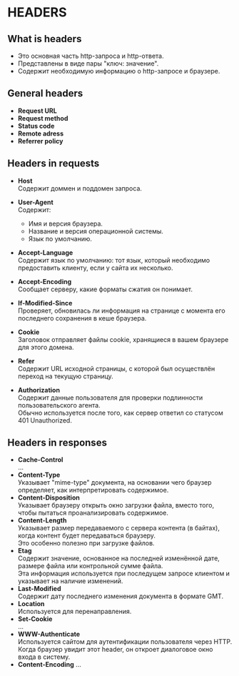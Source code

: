# HEADERS

## What is headers
- Это основная часть http-запроса и http-ответа.
- Представлены в виде пары "ключ: значение".
- Содержит необходимую информацию о http-запросе и браузере.

## General headers
- __Request URL__
- __Request method__
- __Status code__
- __Remote adress__
- __Referrer policy__

## Headers in requests
- __Host__  
Содержит доммен и поддомен запроса.

- __User-Agent__  
Содержит:
  - Имя и версия браузера.
  - Название и версия операционной системы.
  - Язык по умолчанию.

- __Accept-Language__  
Содержит язык по умолчанию: тот язык, который необходимо предоставить клиенту, если у сайта их несколько.

- __Accept-Encoding__  
Сообщает серверу, какие форматы сжатия он понимает.

- __If-Modified-Since__  
Проверяет, обновилась ли информация на странице с момента его последнего сохранения в кеше браузера.

- __Cookie__  
Заголовок отправляет файлы cookie, хранящиеся в вашем браузере для этого домена.

- __Refer__  
Содержит URL исходной страницы, с которой был осуществлён переход на текущую страницу.

- __Authorization__  
Содержит данные пользователя для проверки подлинности пользовательского агента.  
Обычно используется после того, как сервер ответил со статусом 401 Unauthorized.

## Headers in responses
- __Cache-Control__  
...
- __Content-Type__  
Указывает "mime-type" документа, на основании чего браузер определяет, как интерпретировать содержимое.
- __Content-Disposition__  
Указывает браузеру открыть окно загрузки файла, вместо того, чтобы пытаться проанализировать содержимое.
- __Content-Length__  
Указывает размер передаваемого с сервера контента (в байтах), когда контент будет передаваться браузеру.  
Это особенно полезно при загрузке файлов.
- __Etag__  
Содержит значение, основанное на последней изменённой дате, размере файла или контрольной сумме файла.  
Эта информация используется при последущем запросе клиентом и указывает на наличие изменений.
- __Last-Modified__  
Содержит дату последнего изменения документа в формате GMT.
- __Location__  
Используется для перенаправления.
- __Set-Cookie__  
...
- __WWW-Authenticate__  
Используется сайтом для аутентификации пользователя через HTTP.  
Когда браузер увидит этот header, он откроет диалоговое окно входа в систему.
- __Content-Encoding__
...